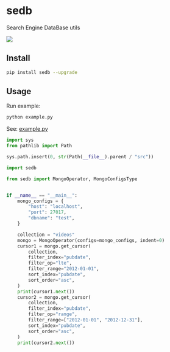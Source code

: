 # sedb
Search Engine DataBase utils

![](https://img.shields.io/pypi/v/sedb?label=sedb&color=blue&cacheSeconds=60)

## Install
```sh
pip install sedb --upgrade
```

## Usage

Run example:

```sh
python example.py
```

See: [example.py](./example.py)

```python
import sys
from pathlib import Path

sys.path.insert(0, str(Path(__file__).parent / "src"))

import sedb

from sedb import MongoOperator, MongoConfigsType


if __name__ == "__main__":
    mongo_configs = {
        "host": "localhost",
        "port": 27017,
        "dbname": "test",
    }

    collection = "videos"
    mongo = MongoOperator(configs=mongo_configs, indent=0)
    cursor1 = mongo.get_cursor(
        collection,
        filter_index="pubdate",
        filter_op="lte",
        filter_range="2012-01-01",
        sort_index="pubdate",
        sort_order="asc",
    )
    print(cursor1.next())
    cursor2 = mongo.get_cursor(
        collection,
        filter_index="pubdate",
        filter_op="range",
        filter_range=["2012-01-01", "2012-12-31"],
        sort_index="pubdate",
        sort_order="asc",
    )
    print(cursor2.next())
```